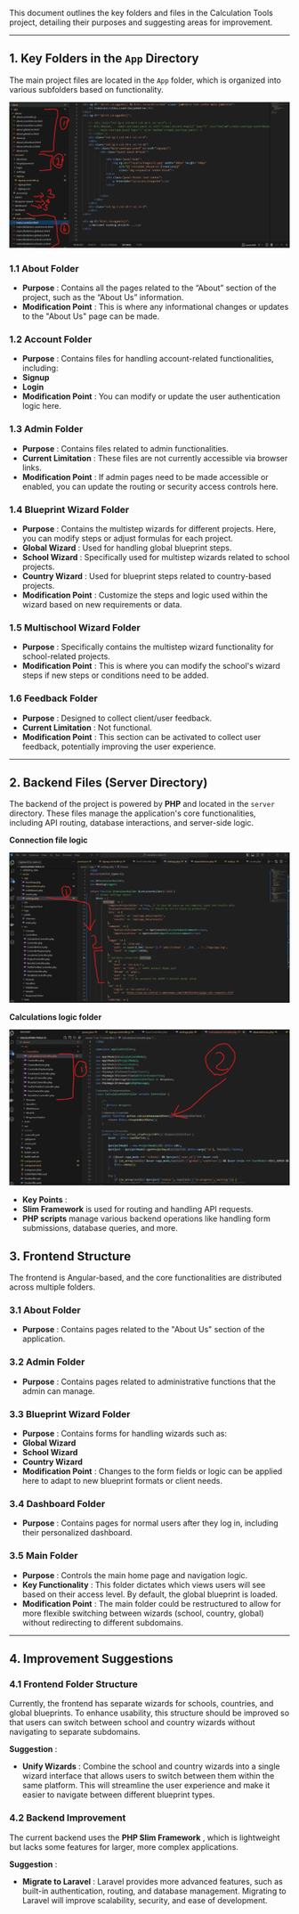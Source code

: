 This document outlines the key folders and files in the Calculation Tools project, detailing their purposes and suggesting areas for improvement.

---

## 1. **Key Folders in the `App` Directory**

The main project files are located in the `App` folder, which is organized into various subfolders based on functionality.


![1726563317857](image/overview/1726563317857.png)

### 1.1 **About Folder**

* **Purpose** : Contains all the pages related to the “About” section of the project, such as the “About Us” information.
* **Modification Point** : This is where any informational changes or updates to the "About Us" page can be made.

### 1.2 **Account Folder**

* **Purpose** : Contains files for handling account-related functionalities, including:
* **Signup**
* **Login**
* **Modification Point** : You can modify or update the user authentication logic here.

### 1.3 **Admin Folder**

* **Purpose** : Contains files related to admin functionalities.
* **Current Limitation** : These files are not currently accessible via browser links.
* **Modification Point** : If admin pages need to be made accessible or enabled, you can update the routing or security access controls here.

### 1.4 **Blueprint Wizard Folder**

* **Purpose** : Contains the multistep wizards for different projects. Here, you can modify steps or adjust formulas for each project.
* **Global Wizard** : Used for handling global blueprint steps.
* **School Wizard** : Specifically used for multistep wizards related to school projects.
* **Country Wizard** : Used for blueprint steps related to country-based projects.
* **Modification Point** : Customize the steps and logic used within the wizard based on new requirements or data.

### 1.5 **Multischool Wizard Folder**

* **Purpose** : Specifically contains the multistep wizard functionality for school-related projects.
* **Modification Point** : This is where you can modify the school's wizard steps if new steps or conditions need to be added.

### 1.6 **Feedback Folder**

* **Purpose** : Designed to collect client/user feedback.
* **Current Limitation** : Not functional.
* **Modification Point** : This section can be activated to collect user feedback, potentially improving the user experience.

---

## 2. **Backend Files (Server Directory)**

The backend of the project is powered by **PHP** and located in the `server` directory. These files manage the application's core functionalities, including API routing, database interactions, and server-side logic.


**Connection file logic**

![1726563343322](image/overview/1726563343322.png)


**Calculations logic folder**

![1726563397464](image/overview/1726563397464.png)

* **Key Points** :
* **Slim Framework** is used for routing and handling API requests.
* **PHP scripts** manage various backend operations like handling form submissions, database queries, and more.

## 3. **Frontend Structure**

The frontend is Angular-based, and the core functionalities are distributed across multiple folders.

### 3.1 **About Folder**

* **Purpose** : Contains pages related to the "About Us" section of the application.

### 3.2 **Admin Folder**

* **Purpose** : Contains pages related to administrative functions that the admin can manage.

### 3.3 **Blueprint Wizard Folder**

* **Purpose** : Contains forms for handling wizards such as:
* **Global Wizard**
* **School Wizard**
* **Country Wizard**
* **Modification Point** : Changes to the form fields or logic can be applied here to adapt to new blueprint formats or client needs.

### 3.4 **Dashboard Folder**

* **Purpose** : Contains pages for normal users after they log in, including their personalized dashboard.

### 3.5 **Main Folder**

* **Purpose** : Controls the main home page and navigation logic.
* **Key Functionality** : This folder dictates which views users will see based on their access level. By default, the global blueprint is loaded.
* **Modification Point** : The main folder could be restructured to allow for more flexible switching between wizards (school, country, global) without redirecting to different subdomains.

---

## 4. **Improvement Suggestions**

### 4.1 **Frontend Folder Structure**

Currently, the frontend has separate wizards for schools, countries, and global blueprints. To enhance usability, this structure should be improved so that users can switch between school and country wizards without navigating to separate subdomains.

 **Suggestion** :

* **Unify Wizards** : Combine the school and country wizards into a single wizard interface that allows users to switch between them within the same platform. This will streamline the user experience and make it easier to navigate between different blueprint types.

### 4.2 **Backend Improvement**

The current backend uses the  **PHP Slim Framework** , which is lightweight but lacks some features for larger, more complex applications.

 **Suggestion** :

* **Migrate to Laravel** : Laravel provides more advanced features, such as built-in authentication, routing, and database management. Migrating to Laravel will improve scalability, security, and ease of development.
